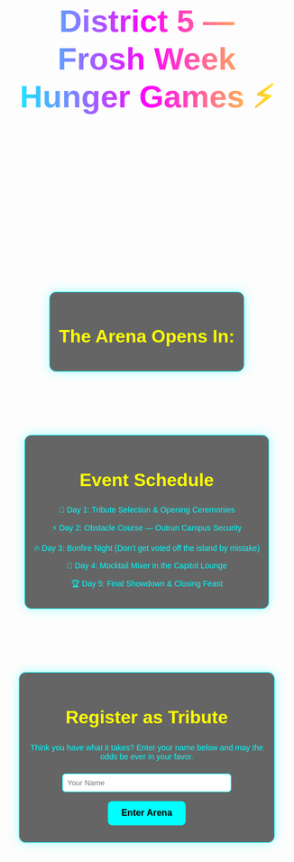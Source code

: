 <!DOCTYPE html>
<html lang="en">
<head>
  <meta charset="UTF-8">
  <meta name="viewport" content="width=device-width, initial-scale=1.0">
  <title>District 5 — Frosh Week Hunger Games</title>
  <style>
    body {
      margin: 0;
      font-family: 'Orbitron', sans-serif;
      background: url("A_promotional_digital_image_for_District_5_-_Powe.png") no-repeat center center fixed;
      background-size: cover;
      background-clip: border-box;
      -webkit-background-clip: border-box;
      color: #0ff;
      text-align: center;
      min-height: 100vh;
      display: flex;
      flex-direction: column;
    }
    header {
      padding: 2rem 1rem;
      background: linear-gradient(90deg, #0ff, #f0f, #ff0);
      -webkit-background-clip: text;
      -webkit-text-fill-color: transparent;
      background-clip: text;
      font-size: clamp(2rem, 6vw, 3.5rem);
      font-weight: bold;
      animation: flicker 2s infinite;
      line-height: 1.2;
    }
    @keyframes flicker {
      0%, 19%, 21%, 23%, 25%, 54%, 56%, 100% { opacity: 1; }
      20%, 24%, 55% { opacity: 0; }
    }
    section {
      margin: 1.5rem auto;
      max-width: 90%;
      padding: 1rem;
    }
    .card {
      background: rgba(0,0,0,0.6);
      border: 1px solid #0ff;
      border-radius: 12px;
      padding: 1rem;
      margin: 1rem 0;
      box-shadow: 0 0 20px #0ff5;
    }
    h2 {
      color: #ff0;
      font-size: clamp(1.2rem, 4vw, 2rem);
    }
    #countdown {
      font-size: clamp(1.2rem, 5vw, 2rem);
      margin-top: 1rem;
      color: #f0f;
    }
    input[type="text"] {
      width: 90%;
      max-width: 300px;
      padding: 0.5rem;
      border-radius: 6px;
      border: 1px solid #0ff;
      margin-top: 0.5rem;
    }
    button {
      background: #0ff;
      border: none;
      padding: 0.8rem 1.5rem;
      border-radius: 8px;
      font-size: 1rem;
      font-weight: bold;
      cursor: pointer;
      margin-top: 1rem;
      transition: transform 0.2s, background 0.3s;
    }
    button:hover {
      transform: scale(1.1);
      background: #0cc;
    }
    footer {
      margin-top: auto;
      padding: 1rem;
      font-size: 0.8rem;
      color: #ccc;
    }
  </style>
</head>
<body>
  <header>
    District 5 — Frosh Week Hunger Games ⚡️
  </header>

  <section>
    <div class="card">
      <h2>The Arena Opens In:</h2>
      <div id="countdown"></div>
    </div>
  </section>

  <section>
    <div class="card">
      <h2>Event Schedule</h2>
      <p>🏹 Day 1: Tribute Selection & Opening Ceremonies</p>
      <p>⚡ Day 2: Obstacle Course — Outrun Campus Security</p>
      <p>🔥 Day 3: Bonfire Night (Don’t get voted off the island by mistake)</p>
      <p>🥤 Day 4: Mocktail Mixer in the Capitol Lounge</p>
      <p>🏆 Day 5: Final Showdown & Closing Feast</p>
    </div>
  </section>

  <section>
    <div class="card">
      <h2>Register as Tribute</h2>
      <p>Think you have what it takes? Enter your name below and may the odds be ever in your favor.</p>
      <input type="text" id="tributeName" placeholder="Your Name">
      <br>
      <button onclick="registerTribute()">Enter Arena</button>
      <p id="tributeOutput"></p>
    </div>
  </section>

  <footer>
    Powered by District 5 Energy — Frosh Week 2025 ⚡️
  </footer>

  <script>
    // Countdown Timer
    const targetDate = new Date("2025-09-01T12:00:00").getTime();
    const countdownEl = document.getElementById("countdown");

    setInterval(() => {
      const now = new Date().getTime();
      const diff = targetDate - now;

      if (diff <= 0) {
        countdownEl.innerHTML = "The Games Have Begun!";
        return;
      }

      const days = Math.floor(diff / (1000 * 60 * 60 * 24));
      const hours = Math.floor((diff % (1000 * 60 * 60 * 24)) / (1000 * 60 * 60));
      const minutes = Math.floor((diff % (1000 * 60 * 60)) / (1000 * 60));
      const seconds = Math.floor((diff % (1000 * 60)) / 1000);

      countdownEl.innerHTML = `${days}d ${hours}h ${minutes}m ${seconds}s`;
    }, 1000);

    // Tribute Registration
    function registerTribute() {
      const name = document.getElementById("tributeName").value.trim();
      const output = document.getElementById("tributeOutput");

      if (name) {
        output.innerHTML = `🎉 Welcome, Tribute <strong>${name}</strong>! The Capitol salutes you.`;
      } else {
        output.innerHTML = "Please enter a valid name, future Tribute.";
      }
    }
  </script>
</body>
</html>

